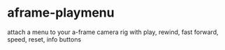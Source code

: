 # aframe-playmenu
attach a menu to your a-frame camera rig with play, rewind, fast forward, speed, reset, info buttons

